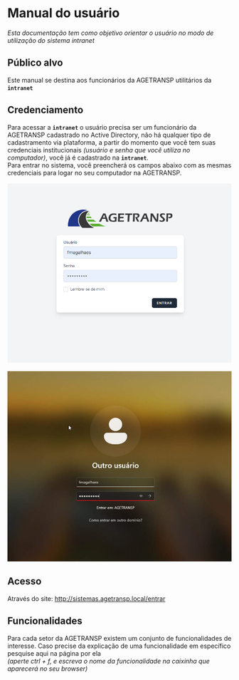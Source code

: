 # Manual do usuário
<i>Esta documentação tem como objetivo orientar o usuário no modo de utilização do sistema intranet </i>
## Público alvo
Este manual se destina aos funcionários da AGETRANSP utilitários da <b>`intranet`</b>

## Credenciamento
Para acessar a <b>`intranet`</b> o usuário precisa ser um funcionário da AGETRANSP cadastrado no Active Directory, não há qualquer tipo de cadastramento via plataforma, a partir do momento que você tem suas credenciais institucionais <i>(usuário e senha que você utiliza no computador)</i>, você já é cadastrado na <b>`intranet`</b>.
<br>Para entrar no sistema, você preencherá os campos abaixo com as mesmas credenciais para logar no seu computador na AGETRANSP.
<img src="./images/login_s.png" style="margin: 1rem 0px;">
<img src="./images/login_w.png">

## Acesso
Através do site: http://sistemas.agetransp.local/entrar

## Funcionalidades
Para cada setor da AGETRANSP existem um conjunto de funcionalidades de interesse. Caso precise da explicação de uma funcionalidade em específico pesquise aqui na página por ela <br><i>(aperte ctrl + f, e escreva o nome da funcionalidade na caixinha que aparecerá no seu browser)</i>

